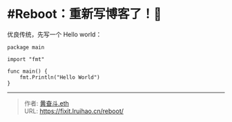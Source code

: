 # #Reboot：重新写博客了！🥳


优良传统，先写一个 Hello world：

```
package main

import "fmt"

func main() {  
    fmt.Println("Hello World")
}
```

---

> 作者: [黄奋斗.eth](https://wakehuang.com/about)  
> URL: https://fixit.lruihao.cn/reboot/  

